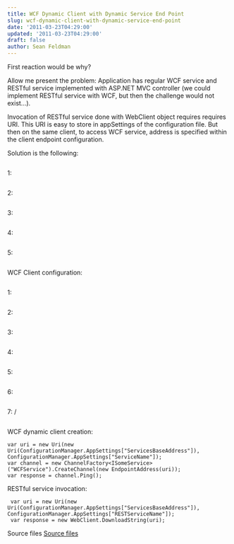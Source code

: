 ```yaml
---
title: WCF Dynamic Client with Dynamic Service End Point
slug: wcf-dynamic-client-with-dynamic-service-end-point
date: '2011-03-23T04:29:00'
updated: '2011-03-23T04:29:00'
draft: false
author: Sean Feldman
---
```



First reaction would be why?

Allow me present the problem: Application has regular WCF service and RESTful service implemented with ASP.NET MVC controller (we could implement RESTful service with WCF, but then the challenge would not exist…).

Invocation of RESTful service done with WebClient object requires requires URI. This URI is easy to store in appSettings of the configuration file. But then on the same client, to access WCF service, address is specified within the client endpoint configuration.

Solution is the following:

```

```
  1: <appSettings>

```
```
  2:     <add key="ServicesBaseAddress" value="http://localhost/Services/"/>

```
```
  3:     <add key="ServiceName" value="WCFService"/>

```
```
  4:     <add key="RESTServiceName" value="Controller/Action"/>

```
```
  5:   </appSettings>
```

```

WCF Client configuration:

```

```
  1: <client>

```
```
  2:   <endpoint name="WCFService" address="" binding="basicHttpBinding" bindingConfiguration="SomeService_Binding" contract="WcfBaseAddressSpike.Server.ISomeService">

```
```
  3: 	<identity>

```
```
  4: 	  <dns value="localhost"/>

```
```
  5: 	</identity>

```
```
  6:   </endpoint>

```
```
  7: </client>/
```

```

WCF dynamic client creation:

```
var uri = new Uri(new Uri(ConfigurationManager.AppSettings["ServicesBaseAddress"]), ConfigurationManager.AppSettings["ServiceName"]);
var channel = new ChannelFactory<ISomeService>("WCFService").CreateChannel(new EndpointAddress(uri));
var response = channel.Ping();
```

RESTful service invocation:

```
 var uri = new Uri(new Uri(ConfigurationManager.AppSettings["ServicesBaseAddress"]), ConfigurationManager.AppSettings["RESTServiceName"]);
 var response = new WebClient.DownloadString(uri);
```

Source files [Source files](https://aspblogs.blob.core.windows.net/media/sfeldman/Media/WcfBaseAddressSpike_2A4A1B2E.zip)


